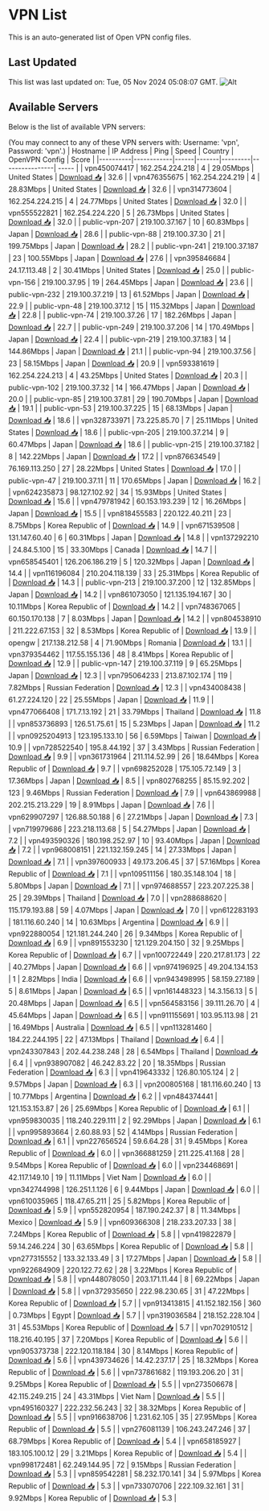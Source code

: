 # VPN List

This is an auto-generated list of Open VPN config files.

## Last Updated

This list was last updated on: Tue, 05 Nov 2024 05:08:07 GMT.
![Alt](https://repobeats.axiom.co/api/embed/186b98318ef1479477931607c1ad7d823f12451f.svg "Repobeats analytics image")

## Available Servers

Below is the list of available VPN servers:

(You may connect to any of these VPN servers with: Username: 'vpn', Password: 'vpn'.)
| Hostname | IP Address | Ping | Speed | Country | OpenVPN Config | Score |
|----------|------------|------|-------|---------|----------------| ----- |
| vpn450074417 | 162.254.224.218 | 4 | 29.05Mbps | United States | [Download 📥](./configs/server_0_US.ovpn) | 32.6 |
| vpn476355675 | 162.254.224.219 | 4 | 28.83Mbps | United States | [Download 📥](./configs/server_1_US.ovpn) | 32.6 |
| vpn314773604 | 162.254.224.215 | 4 | 24.77Mbps | United States | [Download 📥](./configs/server_2_US.ovpn) | 32.0 |
| vpn555522821 | 162.254.224.220 | 5 | 26.73Mbps | United States | [Download 📥](./configs/server_3_US.ovpn) | 32.0 |
| public-vpn-207 | 219.100.37.167 | 10 | 60.83Mbps | Japan | [Download 📥](./configs/server_4_JP.ovpn) | 28.6 |
| public-vpn-88 | 219.100.37.30 | 21 | 199.75Mbps | Japan | [Download 📥](./configs/server_5_JP.ovpn) | 28.2 |
| public-vpn-241 | 219.100.37.187 | 23 | 100.55Mbps | Japan | [Download 📥](./configs/server_6_JP.ovpn) | 27.6 |
| vpn395846684 | 24.17.113.48 | 2 | 30.41Mbps | United States | [Download 📥](./configs/server_7_US.ovpn) | 25.0 |
| public-vpn-156 | 219.100.37.95 | 19 | 264.45Mbps | Japan | [Download 📥](./configs/server_8_JP.ovpn) | 23.6 |
| public-vpn-232 | 219.100.37.219 | 13 | 61.52Mbps | Japan | [Download 📥](./configs/server_9_JP.ovpn) | 22.9 |
| public-vpn-48 | 219.100.37.12 | 15 | 115.32Mbps | Japan | [Download 📥](./configs/server_10_JP.ovpn) | 22.8 |
| public-vpn-74 | 219.100.37.26 | 17 | 182.26Mbps | Japan | [Download 📥](./configs/server_11_JP.ovpn) | 22.7 |
| public-vpn-249 | 219.100.37.206 | 14 | 170.49Mbps | Japan | [Download 📥](./configs/server_12_JP.ovpn) | 22.4 |
| public-vpn-219 | 219.100.37.183 | 14 | 144.86Mbps | Japan | [Download 📥](./configs/server_13_JP.ovpn) | 21.1 |
| public-vpn-94 | 219.100.37.56 | 23 | 58.15Mbps | Japan | [Download 📥](./configs/server_14_JP.ovpn) | 20.9 |
| vpn593381619 | 162.254.224.213 | 4 | 43.25Mbps | United States | [Download 📥](./configs/server_15_US.ovpn) | 20.3 |
| public-vpn-102 | 219.100.37.32 | 14 | 166.47Mbps | Japan | [Download 📥](./configs/server_16_JP.ovpn) | 20.0 |
| public-vpn-85 | 219.100.37.81 | 29 | 190.70Mbps | Japan | [Download 📥](./configs/server_17_JP.ovpn) | 19.1 |
| public-vpn-53 | 219.100.37.225 | 15 | 68.13Mbps | Japan | [Download 📥](./configs/server_18_JP.ovpn) | 18.6 |
| vpn328733971 | 73.225.85.70 | 7 | 25.11Mbps | United States | [Download 📥](./configs/server_19_US.ovpn) | 18.6 |
| public-vpn-205 | 219.100.37.214 | 9 | 60.47Mbps | Japan | [Download 📥](./configs/server_20_JP.ovpn) | 18.6 |
| public-vpn-215 | 219.100.37.182 | 8 | 142.22Mbps | Japan | [Download 📥](./configs/server_21_JP.ovpn) | 17.2 |
| vpn876634549 | 76.169.113.250 | 27 | 28.22Mbps | United States | [Download 📥](./configs/server_22_US.ovpn) | 17.0 |
| public-vpn-47 | 219.100.37.11 | 11 | 170.65Mbps | Japan | [Download 📥](./configs/server_23_JP.ovpn) | 16.2 |
| vpn624235873 | 98.127.102.92 | 34 | 15.93Mbps | United States | [Download 📥](./configs/server_24_US.ovpn) | 15.6 |
| vpn479781942 | 60.153.193.239 | 12 | 16.26Mbps | Japan | [Download 📥](./configs/server_25_JP.ovpn) | 15.5 |
| vpn818455583 | 220.122.40.211 | 23 | 8.75Mbps | Korea Republic of | [Download 📥](./configs/server_26_KR.ovpn) | 14.9 |
| vpn671539508 | 131.147.60.40 | 6 | 60.31Mbps | Japan | [Download 📥](./configs/server_27_JP.ovpn) | 14.8 |
| vpn137292210 | 24.84.5.100 | 15 | 33.30Mbps | Canada | [Download 📥](./configs/server_28_CA.ovpn) | 14.7 |
| vpn658545401 | 126.206.186.219 | 5 | 120.32Mbps | Japan | [Download 📥](./configs/server_29_JP.ovpn) | 14.4 |
| vpn116196084 | 210.204.118.139 | 33 | 25.31Mbps | Korea Republic of | [Download 📥](./configs/server_30_KR.ovpn) | 14.3 |
| public-vpn-213 | 219.100.37.200 | 12 | 132.85Mbps | Japan | [Download 📥](./configs/server_31_JP.ovpn) | 14.2 |
| vpn861073050 | 121.135.194.167 | 30 | 10.11Mbps | Korea Republic of | [Download 📥](./configs/server_32_KR.ovpn) | 14.2 |
| vpn748367065 | 60.150.170.138 | 7 | 8.03Mbps | Japan | [Download 📥](./configs/server_33_JP.ovpn) | 14.2 |
| vpn804538910 | 211.222.67.153 | 32 | 8.53Mbps | Korea Republic of | [Download 📥](./configs/server_34_KR.ovpn) | 13.9 |
| opengw | 217.138.212.58 | 4 | 71.90Mbps | Romania | [Download 📥](./configs/server_35_RO.ovpn) | 13.1 |
| vpn379354462 | 117.55.155.136 | 48 | 8.41Mbps | Korea Republic of | [Download 📥](./configs/server_36_KR.ovpn) | 12.9 |
| public-vpn-147 | 219.100.37.119 | 9 | 65.25Mbps | Japan | [Download 📥](./configs/server_37_JP.ovpn) | 12.3 |
| vpn795064233 | 213.87.102.174 | 119 | 7.82Mbps | Russian Federation | [Download 📥](./configs/server_38_RU.ovpn) | 12.3 |
| vpn434008438 | 61.27.224.120 | 22 | 25.55Mbps | Japan | [Download 📥](./configs/server_39_JP.ovpn) | 11.9 |
| vpn477066408 | 171.7.13.192 | 21 | 33.79Mbps | Thailand | [Download 📥](./configs/server_40_TH.ovpn) | 11.8 |
| vpn853736893 | 126.51.75.61 | 15 | 5.23Mbps | Japan | [Download 📥](./configs/server_41_JP.ovpn) | 11.2 |
| vpn0925204913 | 123.195.133.10 | 56 | 6.59Mbps | Taiwan | [Download 📥](./configs/server_42_TW.ovpn) | 10.9 |
| vpn728522540 | 195.8.44.192 | 37 | 3.43Mbps | Russian Federation | [Download 📥](./configs/server_43_RU.ovpn) | 9.9 |
| vpn361731964 | 211.114.52.99 | 26 | 18.64Mbps | Korea Republic of | [Download 📥](./configs/server_44_KR.ovpn) | 9.7 |
| vpn698252028 | 175.105.72.149 | 3 | 17.36Mbps | Japan | [Download 📥](./configs/server_45_JP.ovpn) | 8.5 |
| vpn802768255 | 85.15.92.202 | 123 | 9.46Mbps | Russian Federation | [Download 📥](./configs/server_46_RU.ovpn) | 7.9 |
| vpn643869988 | 202.215.213.229 | 19 | 8.91Mbps | Japan | [Download 📥](./configs/server_47_JP.ovpn) | 7.6 |
| vpn629907297 | 126.88.50.188 | 6 | 27.21Mbps | Japan | [Download 📥](./configs/server_48_JP.ovpn) | 7.3 |
| vpn719979686 | 223.218.113.68 | 5 | 54.27Mbps | Japan | [Download 📥](./configs/server_49_JP.ovpn) | 7.2 |
| vpn493590326 | 180.198.252.97 | 10 | 93.40Mbps | Japan | [Download 📥](./configs/server_50_JP.ovpn) | 7.2 |
| vpn968008151 | 221.132.159.245 | 14 | 27.33Mbps | Japan | [Download 📥](./configs/server_51_JP.ovpn) | 7.1 |
| vpn397600933 | 49.173.206.45 | 37 | 57.16Mbps | Korea Republic of | [Download 📥](./configs/server_52_KR.ovpn) | 7.1 |
| vpn109511156 | 180.35.148.104 | 18 | 5.80Mbps | Japan | [Download 📥](./configs/server_53_JP.ovpn) | 7.1 |
| vpn974688557 | 223.207.225.38 | 25 | 29.39Mbps | Thailand | [Download 📥](./configs/server_54_TH.ovpn) | 7.0 |
| vpn288688620 | 115.179.193.88 | 59 | 4.07Mbps | Japan | [Download 📥](./configs/server_55_JP.ovpn) | 7.0 |
| vpn612283193 | 181.116.60.240 | 14 | 10.63Mbps | Argentina | [Download 📥](./configs/server_56_AR.ovpn) | 6.9 |
| vpn922880054 | 121.181.244.240 | 26 | 9.34Mbps | Korea Republic of | [Download 📥](./configs/server_57_KR.ovpn) | 6.9 |
| vpn891553230 | 121.129.204.150 | 32 | 9.25Mbps | Korea Republic of | [Download 📥](./configs/server_58_KR.ovpn) | 6.7 |
| vpn100722449 | 220.217.81.173 | 22 | 40.27Mbps | Japan | [Download 📥](./configs/server_59_JP.ovpn) | 6.6 |
| vpn974196925 | 49.204.134.153 | 1 | 2.82Mbps | India | [Download 📥](./configs/server_60_IN.ovpn) | 6.6 |
| vpn943498995 | 58.159.27.189 | 5 | 8.61Mbps | Japan | [Download 📥](./configs/server_61_JP.ovpn) | 6.5 |
| vpn161448323 | 14.3.156.13 | 5 | 20.48Mbps | Japan | [Download 📥](./configs/server_62_JP.ovpn) | 6.5 |
| vpn564583156 | 39.111.26.70 | 4 | 45.64Mbps | Japan | [Download 📥](./configs/server_63_JP.ovpn) | 6.5 |
| vpn911155691 | 103.95.113.98 | 21 | 16.49Mbps | Australia | [Download 📥](./configs/server_64_AU.ovpn) | 6.5 |
| vpn113281460 | 184.22.244.195 | 22 | 47.13Mbps | Thailand | [Download 📥](./configs/server_65_TH.ovpn) | 6.4 |
| vpn243307843 | 202.44.238.248 | 28 | 6.54Mbps | Thailand | [Download 📥](./configs/server_66_TH.ovpn) | 6.4 |
| vpn938907082 | 46.242.83.22 | 20 | 18.35Mbps | Russian Federation | [Download 📥](./configs/server_67_RU.ovpn) | 6.3 |
| vpn419643332 | 126.80.105.124 | 2 | 9.57Mbps | Japan | [Download 📥](./configs/server_68_JP.ovpn) | 6.3 |
| vpn200805168 | 181.116.60.240 | 13 | 10.77Mbps | Argentina | [Download 📥](./configs/server_69_AR.ovpn) | 6.2 |
| vpn484374441 | 121.153.153.87 | 26 | 25.69Mbps | Korea Republic of | [Download 📥](./configs/server_70_KR.ovpn) | 6.1 |
| vpn959830035 | 118.240.229.111 | 2 | 92.29Mbps | Japan | [Download 📥](./configs/server_71_JP.ovpn) | 6.1 |
| vpn995893664 | 2.60.88.93 | 52 | 4.14Mbps | Russian Federation | [Download 📥](./configs/server_72_RU.ovpn) | 6.1 |
| vpn227656524 | 59.6.64.28 | 31 | 9.45Mbps | Korea Republic of | [Download 📥](./configs/server_73_KR.ovpn) | 6.0 |
| vpn366881259 | 211.225.41.168 | 28 | 9.54Mbps | Korea Republic of | [Download 📥](./configs/server_74_KR.ovpn) | 6.0 |
| vpn234468691 | 42.117.149.10 | 19 | 11.11Mbps | Viet Nam | [Download 📥](./configs/server_75_VN.ovpn) | 6.0 |
| vpn342744998 | 126.251.1.126 | 6 | 9.44Mbps | Japan | [Download 📥](./configs/server_76_JP.ovpn) | 6.0 |
| vpn610035965 | 118.47.65.211 | 25 | 5.82Mbps | Korea Republic of | [Download 📥](./configs/server_77_KR.ovpn) | 5.9 |
| vpn552820954 | 187.190.242.37 | 8 | 11.34Mbps | Mexico | [Download 📥](./configs/server_78_MX.ovpn) | 5.9 |
| vpn609366308 | 218.233.207.33 | 38 | 7.24Mbps | Korea Republic of | [Download 📥](./configs/server_79_KR.ovpn) | 5.8 |
| vpn419822879 | 59.14.246.224 | 30 | 63.65Mbps | Korea Republic of | [Download 📥](./configs/server_80_KR.ovpn) | 5.8 |
| vpn277315552 | 133.32.133.49 | 3 | 17.27Mbps | Japan | [Download 📥](./configs/server_81_JP.ovpn) | 5.8 |
| vpn922684909 | 220.122.72.62 | 28 | 3.22Mbps | Korea Republic of | [Download 📥](./configs/server_82_KR.ovpn) | 5.8 |
| vpn448078050 | 203.171.11.44 | 8 | 69.22Mbps | Japan | [Download 📥](./configs/server_83_JP.ovpn) | 5.8 |
| vpn372935650 | 222.98.230.65 | 31 | 47.22Mbps | Korea Republic of | [Download 📥](./configs/server_84_KR.ovpn) | 5.7 |
| vpn913413815 | 41.152.182.156 | 360 | 0.73Mbps | Egypt | [Download 📥](./configs/server_85_EG.ovpn) | 5.7 |
| vpn319036584 | 218.152.228.104 | 31 | 45.53Mbps | Korea Republic of | [Download 📥](./configs/server_86_KR.ovpn) | 5.7 |
| vpn702910512 | 118.216.40.195 | 37 | 7.20Mbps | Korea Republic of | [Download 📥](./configs/server_87_KR.ovpn) | 5.6 |
| vpn905373738 | 222.120.118.184 | 30 | 8.14Mbps | Korea Republic of | [Download 📥](./configs/server_88_KR.ovpn) | 5.6 |
| vpn439734626 | 14.42.237.17 | 25 | 18.32Mbps | Korea Republic of | [Download 📥](./configs/server_89_KR.ovpn) | 5.6 |
| vpn737861682 | 119.193.206.20 | 31 | 9.25Mbps | Korea Republic of | [Download 📥](./configs/server_90_KR.ovpn) | 5.5 |
| vpn273506678 | 42.115.249.215 | 24 | 43.31Mbps | Viet Nam | [Download 📥](./configs/server_91_VN.ovpn) | 5.5 |
| vpn495160327 | 222.232.56.243 | 32 | 38.32Mbps | Korea Republic of | [Download 📥](./configs/server_92_KR.ovpn) | 5.5 |
| vpn916638706 | 1.231.62.105 | 35 | 27.95Mbps | Korea Republic of | [Download 📥](./configs/server_93_KR.ovpn) | 5.5 |
| vpn276081139 | 106.243.247.246 | 37 | 68.79Mbps | Korea Republic of | [Download 📥](./configs/server_94_KR.ovpn) | 5.4 |
| vpn658185927 | 183.105.100.12 | 29 | 3.21Mbps | Korea Republic of | [Download 📥](./configs/server_95_KR.ovpn) | 5.4 |
| vpn998172481 | 62.249.144.95 | 72 | 9.15Mbps | Russian Federation | [Download 📥](./configs/server_96_RU.ovpn) | 5.3 |
| vpn859542281 | 58.232.170.141 | 34 | 5.97Mbps | Korea Republic of | [Download 📥](./configs/server_97_KR.ovpn) | 5.3 |
| vpn733070706 | 222.109.32.161 | 31 | 9.92Mbps | Korea Republic of | [Download 📥](./configs/server_98_KR.ovpn) | 5.3 |
